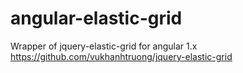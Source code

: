 # angular-elastic-grid
Wrapper of jquery-elastic-grid for angular 1.x https://github.com/vukhanhtruong/jquery-elastic-grid
